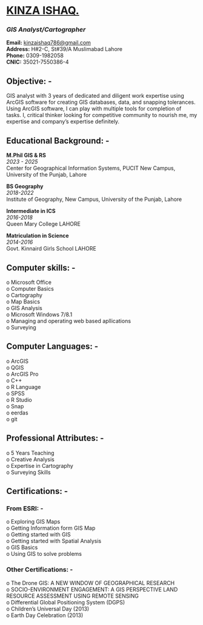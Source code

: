 # <span style="text-decoration: underline;">KINZA ISHAQ.</span>
### __*GIS Analyst/Cartographer*__
 **Email:** kinzaishaq786@gmail.com<br>
 **Address:** H#2-C, St#39/A Muslimabad Lahore<br>
 **Phone:** 0309-1982058<br>
 **CNIC:** 35021-7550386-4
    
    
    
## Objective: -

GIS analyst with 3 years of dedicated and diligent work expertise using ArcGIS software for creating GIS databases, data, and snapping tolerances. Using ArcGIS software, I can play with multiple tools for completion of tasks. I, critical thinker looking for competitive community to nourish me, my expertise and company’s expertise definitely. 



## Educational Background: -

**M.Phil GIS & RS**<br>                                                               *2023 - 2025*\
Center for Geographical Information Systems, PUCIT New Campus, University of the Punjab, Lahore

**BS Geography**<br>                                                                  *2018-2022*\
Institute of Geography, New Campus, University of the Punjab, Lahore

**Intermediate in ICS**<br>                                                           *2016-2018*\
Queen Mary College LAHORE

**Matriculation in Science**<br>                                                       *2014-2016*\
Govt. Kinnaird Girls School LAHORE



## Computer skills: -

o	Microsoft Office<br>
o	Computer Basics<br>
o	Cartography<br>
o	Map Basics<br>
o	GIS Analysis<br>
o	Microsoft Windows 7/8.1<br>
o	Managing and operating web based apllications<br>
o	Surveying<br>


## Computer Languages: -

o	ArcGIS<br>
o	QGIS<br>
o	ArcGIS Pro<br>
o	C++<br>
o	R Language<br>
o	SPSS<br>
o	R Studio<br> 
o	Snap<br>
o	eerdas<br>
o	git<br>



## Professional Attributes: -

o	5 Years Teaching<br>
o	Creative Analysis<br>
o	Expertise in Cartography<br>
o	Surveying Skills<br>



## Certifications: -

### From ESRI: -
o	Exploring GIS Maps<br>
o	Getting Information form GIS Map<br>
o	Getting started with GIS<br>
o	Getting started with Spatial Analysis<br>
o	GIS Basics<br>
o	Using GIS to solve problems<br>
### Other Certifications: -
o	The Drone GIS: A NEW WINDOW OF GEOGRAPHICAL RESEARCH<br>
o	SOCIO-ENVIRONMENT ENGAGEMENT: A GIS PERSPECTIVE LAND RESOURCE ASSESSMENT USING REMOTE SENSING<br>
o	Differential Global Positioning System (DGPS) <br>
o	Children’s Universal Day (2013)<br> 
o	Earth Day Celebration (2013)<br> 



```python

```
